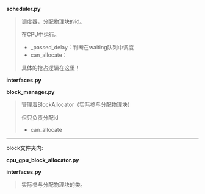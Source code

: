**scheduler.py**

> 调度器，分配物理块的id。
>
> 在CPU中运行。
>
> * _passed_delay：判断在waiting队列中调度
> * can_allocate：
>
> 具体的抢占逻辑在这里！

**interfaces.py**

>  

**block_manager.py**

> 管理着BlockAllocator（实际参与分配物理块）
>
> 但只负责分配id
>
> * can_allocate

---

block文件夹内:

**cpu_gpu_block_allocator.py**

**interfaces.py**

> 实际参与分配物理块的类。



